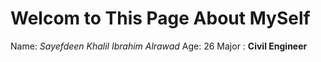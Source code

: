 # Welcom to This Page About MySelf
Name: *Sayefdeen Khalil Ibrahim Alrawad* 
Age: 26 
Major : **Civil Engineer**

